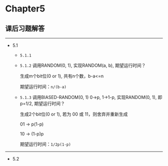 # Chapter5
## 课后习题解答
---
* 5.1
  * `5.1.1`
  * `5.1.2` 调用RANDOM(0, 1), 实现RANDOM(a, b), 期望运行时间？
  
   	生成m个bit位(0 or 1), 共有n个数，b-a<=n
   	
	期望运行时间：`n/(b-a)`
  
  * `5.1.3` 调用BIASED-RANDOM(0, 1) 0->p, 1->1-p, 实现RANDOM(0, 1), 即p=1/2, 期望运行时间？
	 
	 生成2个bit位(0 or 1), 若为 00 或 11，则舍弃并重新生成
	 
	 01 -> p(1-p)
	 
	 10 -> (1-p)p
   
   	期望运行时间：`1/2p(1-p)`
  
---
* 5.2
